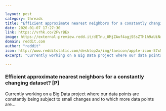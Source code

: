 ```yaml
---

layout: post
category: threads
title: "Efficient approximate nearest neighbors for a constantly changing dataset? [P]"
date: 2020-01-07 17:27:30
link: https://vrhk.co/2FvrBEx
image: https://external-preview.redd.it/dETnu_0MjZAuf4agjSSsZTh1h9aUiNxw6rmKmIY31zA.jpg?width=400&height=209.42408377&auto=webp&s=69c6cb12b4b52d9aa88e5fe11496568ee4a06f0f
domain: reddit.com
author: "reddit"
icon: http://www.redditstatic.com/desktop2x/img/favicon/apple-icon-57x57.png
excerpt: "Currently working on a Big Data project where our data points are constantly being subject to small changes and to which more data points are..."

---
```


### Efficient approximate nearest neighbors for a constantly changing dataset? [P]

Currently working on a Big Data project where our data points are constantly being subject to small changes and to which more data points are...